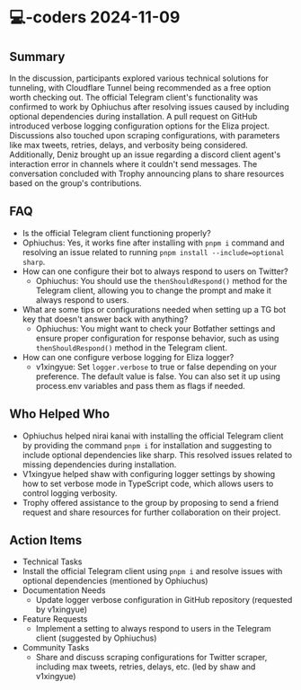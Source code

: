 # 💻-coders 2024-11-09

## Summary

In the discussion, participants explored various technical solutions for tunneling, with Cloudflare Tunnel being recommended as a free option worth checking out. The official Telegram client's functionality was confirmed to work by Ophiuchus after resolving issues caused by including optional dependencies during installation. A pull request on GitHub introduced verbose logging configuration options for the Eliza project. Discussions also touched upon scraping configurations, with parameters like max tweets, retries, delays, and verbosity being considered. Additionally, Deniz brought up an issue regarding a discord client agent's interaction error in channels where it couldn't send messages. The conversation concluded with Trophy announcing plans to share resources based on the group's contributions.

## FAQ

- Is the official Telegram client functioning properly?
- Ophiuchus: Yes, it works fine after installing with `pnpm i` command and resolving an issue related to running `pnpm install --include=optional sharp`.
- How can one configure their bot to always respond to users on Twitter?
    - Ophiuchus: You should use the `thenShouldRespond()` method for the Telegram client, allowing you to change the prompt and make it always respond to users.
- What are some tips or configurations needed when setting up a TG bot key that doesn't answer back with anything?
    - Ophiuchus: You might want to check your Botfather settings and ensure proper configuration for response behavior, such as using `thenShouldRespond()` method in the Telegram client.
- How can one configure verbose logging for Eliza logger?
    - v1xingyue: Set `logger.verbose` to true or false depending on your preference. The default value is false. You can also set it up using process.env variables and pass them as flags if needed.

## Who Helped Who

- Ophiuchus helped nirai kanai with installing the official Telegram client by providing the command `pnpm i` for installation and suggesting to include optional dependencies like sharp. This resolved issues related to missing dependencies during installation.
- V1xingyue helped shaw with configuring logger settings by showing how to set verbose mode in TypeScript code, which allows users to control logging verbosity.
- Trophy offered assistance to the group by proposing to send a friend request and share resources for further collaboration on their project.

## Action Items

- Technical Tasks
- Install the official Telegram client using `pnpm i` and resolve issues with optional dependencies (mentioned by Ophiuchus)
- Documentation Needs
    - Update logger verbose configuration in GitHub repository (requested by v1xingyue)
- Feature Requests
    - Implement a setting to always respond to users in the Telegram client (suggested by Ophiuchus)
- Community Tasks
    - Share and discuss scraping configurations for Twitter scraper, including max tweets, retries, delays, etc. (led by shaw and v1xingyue)
